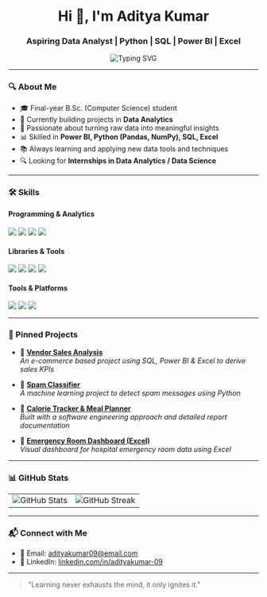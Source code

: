 <h1 align="center">Hi 👋, I'm Aditya Kumar</h1>
<h3 align="center">Aspiring Data Analyst | Python | SQL | Power BI | Excel</h3>

<p align="center">
  <img src="https://readme-typing-svg.herokuapp.com?font=Fira+Code&size=22&pause=1000&color=0D9BFF&center=true&vCenter=true&width=500&lines=Welcome+to+my+GitHub!;Exploring+Data+1+line+at+a+time;Data+Driven+Decisions" alt="Typing SVG" />
</p>

---

### 🔍 About Me

- 🎓 Final-year B.Sc. (Computer Science) student
- 💼 Currently building projects in **Data Analytics**
- 🧠 Passionate about turning raw data into meaningful insights
- 📊 Skilled in **Power BI, Python (Pandas, NumPy), SQL, Excel**
- 📚 Always learning and applying new data tools and techniques
- 🔍 Looking for **Internships in Data Analytics / Data Science**

---

### 🛠️ Skills

#### Programming & Analytics
<p>
  <img src="https://img.shields.io/badge/Python-3776AB?style=flat&logo=python&logoColor=white" />
  <img src="https://img.shields.io/badge/SQL-4479A1?style=flat&logo=postgresql&logoColor=white" />
  <img src="https://img.shields.io/badge/MS Excel-217346?style=flat&logo=microsoft-excel&logoColor=white" />
  <img src="https://img.shields.io/badge/Power%20BI-F2C811?style=flat&logo=powerbi&logoColor=black" />
</p>

#### Libraries & Tools
<p>
  <img src="https://img.shields.io/badge/Numpy-013243?style=flat&logo=numpy&logoColor=white" />
  <img src="https://img.shields.io/badge/Pandas-150458?style=flat&logo=pandas&logoColor=white" />
  <img src="https://img.shields.io/badge/Matplotlib-000000?style=flat&logo=matplotlib&logoColor=white" />
  <img src="https://img.shields.io/badge/Seaborn-5A7D9A?style=flat" />
</p>

#### Tools & Platforms
<p>
  <img src="https://img.shields.io/badge/GitHub-181717?style=flat&logo=github&logoColor=white" />
  <img src="https://img.shields.io/badge/VS%20Code-007ACC?style=flat&logo=visual-studio-code&logoColor=white" />
  <img src="https://img.shields.io/badge/SQLite-003B57?style=flat&logo=sqlite&logoColor=white" />
</p>

---

### 📌 Pinned Projects

- 🔹 **[Vendor Sales Analysis](https://github.com/adityakumar-09/vendor-sales-analysis)**  
  *An e-commerce based project using SQL, Power BI & Excel to derive sales KPIs*

- 🔹 **[Spam Classifier](https://github.com/adityakumar-09/spam-classifier)**  
  *A machine learning project to detect spam messages using Python*

- 🔹 **[Calorie Tracker & Meal Planner](https://github.com/adityakumar-09/calorie-meal-planner)**  
  *Built with a software engineering approach and detailed report documentation*

- 🔹 **[Emergency Room Dashboard (Excel)](https://github.com/adityakumar-09/emergency-room-dashboard)**  
  *Visual dashboard for hospital emergency room data using Excel*

---

### 📊 GitHub Stats

<table>
<tr>
<td>
  <img src="https://github-readme-stats.vercel.app/api?username=adityakumar-09&show_icons=true&theme=radical&count_private=true" alt="GitHub Stats" />
</td>
<td>
  <img src="https://github-readme-streak-stats.herokuapp.com?user=adityakumar-09&theme=radical" alt="GitHub Streak" />
</td>
</tr>
</table>

---

### 📬 Connect with Me

- 📧 Email: adityakumar09@email.com  
- 💼 LinkedIn: [linkedin.com/in/adityakumar-09](https://www.linkedin.com/in/adityakumar-09)

---

> "Learning never exhausts the mind, it only ignites it."

